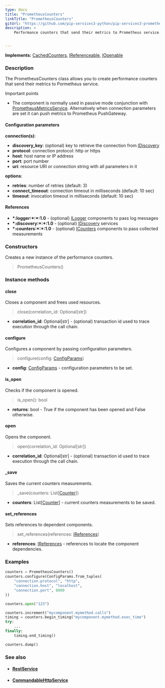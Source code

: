 ```yaml
---
type: docs
title: "PrometheusCounters"
linkTitle: "PrometheusCounters"
gitUrl: "https://github.com/pip-services3-python/pip-services3-prometheus-python"
description: >
    Performance counters that send their metrics to Prometheus service.


---
```


**Implements:** [CachedCounters](../../../components/count/cached_counters), [IReferenceable](../../../commons/refer/ireferenceable), [IOpenable](../../../commons/run/iopenable)

### Description

The PrometheusCounters class allows you to create performance counters that send their metrics to Pormetheus service.

Important points

- The component is normally used in passive mode conjunction with [PrometheusMetricsService](../../services/prometheus_metrics_service). Alternatively when connection parameters are set it can push metrics to Prometheus PushGateway.


#### Configuration parameters

**connection(s)**:
- **discovery_key**: (optional) key to retrieve the connection from [IDiscovery](../../../components/connect/idiscovery)
- **protocol**: connection protocol: http or https
- **host**: host name or IP address
- **port**: port number
- **uri**: resource URI or connection string with all parameters in it

**options**:
- **retries**: number of retries (default: 3)
- **connect_timeout**: connection timeout in milliseconds (default: 10 sec)
- **timeout**: invocation timeout in milliseconds (default: 10 sec)


#### References
- **\*:logger:\*:\*:1.0** - (optional) [ILogger](../../../components/log/ilogger) components to pass log messages
- **\*:discovery:\*:\*:1.0** - (optional) [IDiscovery](../../../components/connect/idiscovery) services
- **\*:counters:\*:\*:1.0** - (optional) [ICounters](../../../components/count/icounters) components to pass collected measurements



### Constructors
Creates a new instance of the performance counters.

> PrometheusCounters()


### Instance methods

#### close
Closes a component and frees used resources.

> close(correlation_id: Optional[str])

- **correlation_id**: Optional[str] - (optional) transaction id used to trace execution through the call chain.


#### configure
Configures a component by passing configuration parameters.

> configure(config: [ConfigParams](../../../commons/config/config_params))

- **config**: [ConfigParams](../../../commons/config/config_params) - configuration parameters to be set.


#### is_open
Checks if the component is opened.

> is_open(): bool

- **returns**: bool - True if the component has been opened and False otherwise.


#### open
Opens the component.

> open(correlation_id: Optional[str])

- **correlation_id**: Optional[str] - (optional) transaction id used to trace execution through the call chain.


#### _save
Saves the current counters measurements.

> _save(counters: List[[Counter](../../../components/count/counter)])

- **counters**: List[[Counter](../../../components/count/counter)] - current counters measurements to be saved.


#### set_references
Sets references to dependent components.

> set_references(references: [IReferences](../../../commons/refer/ireferences))

- **references**: [IReferences](../../../commons/refer/ireferences) - references to locate the component dependencies.


### Examples

```python
counters = PrometheusCounters()
counters.configure(ConfigParams.from_tuples(
    "connection.protocol", "http",
    "connection.host", "localhost",
    "connection.port", 8080
))

counters.open("123")

counters.increment("mycomponent.mymethod.calls")
timing = counters.begin_timing("mycomponent.mymethod.exec_time")
try:
    ...
finally:
    timing.end_timing()

counters.dump()
```

### See also
- #### [RestService](../../../rpc/services/rest_service)
- #### [CommandableHttpService](../../../rpc/services/commandable_http_service)
